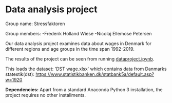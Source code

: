 # Data analysis project

Group name: Stressfaktoren

Group members:
-Frederik Holland Wiese 
-Nicolaj Ellemose Petersen

Our data analysis project examines data about wages in Denmark for different regions and age groups in the time span 1992-2019.

The results of the project can be seen from running [dataproject.ipynb](dataproject.ipynb).

This loads the dataset:
'DST wage.xlsx' which contains data from Danmarks statestik(dst): https://www.statistikbanken.dk/statbank5a/default.asp?w=1920 

**Dependencies:** Apart from a standard Anaconda Python 3 installation, the project requires no other installments.
